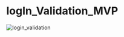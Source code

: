 # logIn_Validation_MVP

![login_validation](https://user-images.githubusercontent.com/35699196/196948949-18a81f72-e649-4e4d-9fd8-79aeb86f349c.png)
